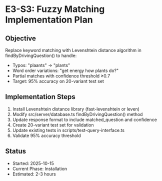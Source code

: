 # E3-S3: Fuzzy Matching Implementation Plan

## Objective
Replace keyword matching with Levenshtein distance algorithm in findByDrivingQuestion() to handle:
- Typos: "plaants" → "plants"
- Word order variations: "get energy how plants do?"
- Partial matches with confidence threshold ≥0.7
- Target: 95% accuracy on 20-variant test set

## Implementation Steps
1. Install Levenshtein distance library (fast-levenshtein or leven)
2. Modify src/server/database.ts findByDrivingQuestion() method
3. Update response format to include matched_question and confidence
4. Create 20-variant test set for validation
5. Update existing tests in scripts/test-query-interface.ts
6. Validate 95% accuracy threshold

## Status
- Started: 2025-10-15
- Current Phase: Installation
- Estimated: 2-3 hours
